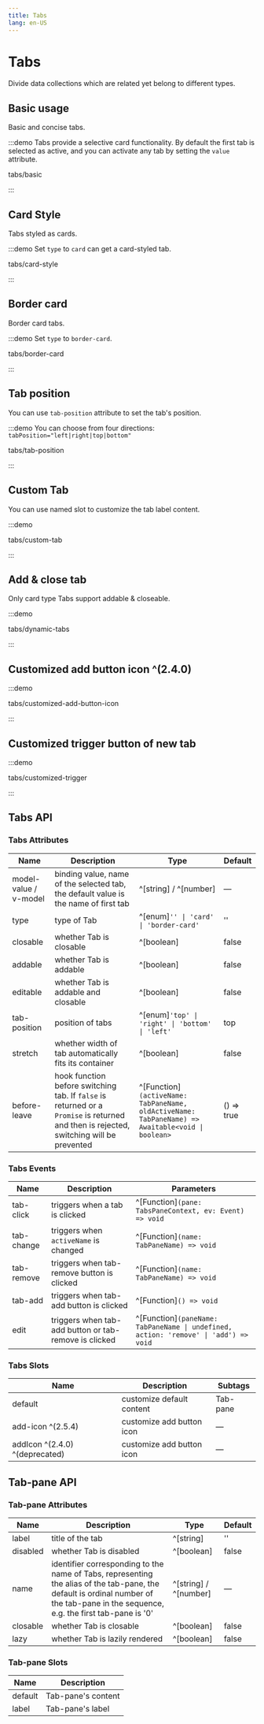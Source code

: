 ```yaml
---
title: Tabs
lang: en-US
---
```


# Tabs

Divide data collections which are related yet belong to different types.

## Basic usage

Basic and concise tabs.

:::demo Tabs provide a selective card functionality. By default the first tab is selected as active, and you can activate any tab by setting the `value` attribute.

tabs/basic

:::

## Card Style

Tabs styled as cards.

:::demo Set `type` to `card` can get a card-styled tab.

tabs/card-style

:::

## Border card

Border card tabs.

:::demo Set `type` to `border-card`.

tabs/border-card

:::

## Tab position

You can use `tab-position` attribute to set the tab's position.

:::demo You can choose from four directions: `tabPosition="left|right|top|bottom"`

tabs/tab-position

:::

## Custom Tab

You can use named slot to customize the tab label content.

:::demo

tabs/custom-tab

:::

## Add & close tab

Only card type Tabs support addable & closeable.

:::demo

tabs/dynamic-tabs

:::

## Customized add button icon ^(2.4.0)

:::demo

tabs/customized-add-button-icon

:::

## Customized trigger button of new tab

:::demo

tabs/customized-trigger

:::

## Tabs API

### Tabs Attributes

| Name                  | Description                                                                                                                             | Type                                                                                             | Default    |
| --------------------- | --------------------------------------------------------------------------------------------------------------------------------------- | ------------------------------------------------------------------------------------------------ | ---------- |
| model-value / v-model | binding value, name of the selected tab, the default value is the name of first tab                                                     | ^[string] / ^[number]                                                                            | —          |
| type                  | type of Tab                                                                                                                             | ^[enum]`'' \| 'card' \| 'border-card'`                                                           | ''         |
| closable              | whether Tab is closable                                                                                                                 | ^[boolean]                                                                                       | false      |
| addable               | whether Tab is addable                                                                                                                  | ^[boolean]                                                                                       | false      |
| editable              | whether Tab is addable and closable                                                                                                     | ^[boolean]                                                                                       | false      |
| tab-position          | position of tabs                                                                                                                        | ^[enum]`'top' \| 'right' \| 'bottom' \| 'left'`                                                  | top        |
| stretch               | whether width of tab automatically fits its container                                                                                   | ^[boolean]                                                                                       | false      |
| before-leave          | hook function before switching tab. If `false` is returned or a `Promise` is returned and then is rejected, switching will be prevented | ^[Function]`(activeName: TabPaneName, oldActiveName: TabPaneName) => Awaitable<void \| boolean>` | () => true |

### Tabs Events

| Name       | Description                                           | Parameters                                                                           |
| ---------- | ----------------------------------------------------- | ------------------------------------------------------------------------------------ |
| tab-click  | triggers when a tab is clicked                        | ^[Function]`(pane: TabsPaneContext, ev: Event) => void`                              |
| tab-change | triggers when `activeName` is changed                 | ^[Function]`(name: TabPaneName) => void`                                             |
| tab-remove | triggers when tab-remove button is clicked            | ^[Function]`(name: TabPaneName) => void`                                             |
| tab-add    | triggers when tab-add button is clicked               | ^[Function]`() => void`                                                              |
| edit       | triggers when tab-add button or tab-remove is clicked | ^[Function]`(paneName: TabPaneName \| undefined, action: 'remove' \| 'add') => void` |

### Tabs Slots

| Name                           | Description               | Subtags  |
| ------------------------------ | ------------------------- | -------- |
| default                        | customize default content | Tab-pane |
| add-icon ^(2.5.4)              | customize add button icon | —        |
| addIcon ^(2.4.0) ^(deprecated) | customize add button icon | —        |

## Tab-pane API

### Tab-pane Attributes

| Name     | Description                                                                                                                                                                         | Type                  | Default |
| -------- | ----------------------------------------------------------------------------------------------------------------------------------------------------------------------------------- | --------------------- | ------- |
| label    | title of the tab                                                                                                                                                                    | ^[string]             | ''      |
| disabled | whether Tab is disabled                                                                                                                                                             | ^[boolean]            | false   |
| name     | identifier corresponding to the name of Tabs, representing the alias of the tab-pane, the default is ordinal number of the tab-pane in the sequence, e.g. the first tab-pane is '0' | ^[string] / ^[number] | —       |
| closable | whether Tab is closable                                                                                                                                                             | ^[boolean]            | false   |
| lazy     | whether Tab is lazily rendered                                                                                                                                                      | ^[boolean]            | false   |

### Tab-pane Slots

| Name    | Description        |
| ------- | ------------------ |
| default | Tab-pane's content |
| label   | Tab-pane's label   |
